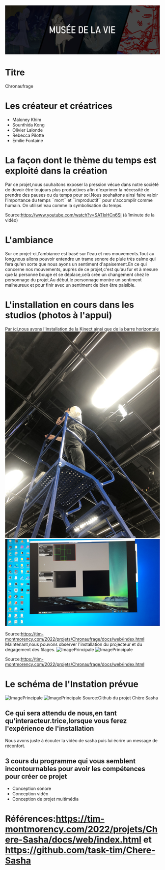 ![ImagePrincipale](medias/banniere_chronaufrage.jpg)

# Titre
Chronaufrage
# Les créateur et créatrices
- Maloney Khim
- Sounthida Kong
- Olivier Lalonde
- Rebecca Pilotte
- Émilie Fontaine
# La façon dont le thème du temps est exploité dans la création
Par ce projet,nous souhaitons exposer la pression vécue dans notre société de devoir être toujours plus productives afin d'exprimer la nécessité de prendre des pauses ou du temps pour soi.Nous souhaitons ainsi faire valoir l'importance du temps ¨mort¨ et ¨improductif¨ pour s'accomplir comme humain. On utilisel'eau comme la symbolisation du temps.

Source:https://www.youtube.com/watch?v=SATIxHCn6SI (à 1minute de la vidéo)
# L'ambiance
Sur ce projet-ci,l'ambiance est basé sur l'eau et nos mouvements.Tout au long,nous allons pouvoir entendre un trame sonore de pluie très calme qui fera qu'en sorte que nous ayons un sentiment d'apaisement.En ce qui concerne nos mouvements, auprès de ce projet,c'est qu'au fur et à mesure que la personne bouge et se déplace,celà crée un changement chez le personnage du projet.Au début,le personnage montre un sentiment malheureux et pour finir avec un sentiment de bien être paisible.
# L'installation en cours dans les studios (photos à l'appui)
Par ici,nous avons l'installation de la Kinect ainsi que de la barre horizontale
![ImagePrincipale](medias/kinect_barre_horizontal.jpg)
![ImagePrincipale](medias/kinect_barre_horizontal2.jpg)

Source:https://tim-montmorency.com/2022/projets/Chronaufrage/docs/web/index.html
Maintenant,nous pouvons observer l'installation du projecteur et du dégagement des filages.
![ImagePrincipale](medias/projecteur_d%C3%A9gager_filages.jpg)
![ImagePrincipale](medias/projecteur_d%C3%A9gager_filages2.jpg)

Source:https://tim-montmorency.com/2022/projets/Chronaufrage/docs/web/index.html

# Le schéma de l'Instation prévue
![ImagePrincipale](medias/chambre_sasha.png)
![ImagePrincipale](medias/sch%C3%A9ma_branchement_chambre.png)
Source:Github du projet Chère Sasha
## Ce qui sera attendu de nous,en tant qu'interacteur.trice,lorsque vous ferez l'expérience de l'installation
Nous avons juste à écouter la vidéo de sasha puis lui écrire un message de réconfort.
## 3 cours du programme qui vous semblent incontournables pour avoir les compétences pour créer ce projet
- Conception sonore
- Conception vidéo
- Conception de projet multimédia
# Références:https://tim-montmorency.com/2022/projets/Chere-Sasha/docs/web/index.html et https://github.com/task-tim/Chere-Sasha







